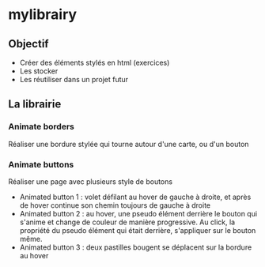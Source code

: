 # mylibrairy

## Objectif
 - Créer des éléments stylés en html (exercices)
 - Les stocker
 - Les réutiliser dans un projet futur


## La librairie

### Animate borders
Réaliser une bordure stylée qui tourne autour d'une carte, ou d'un bouton

### Animate buttons
Réaliser une page avec plusieurs style de boutons
 - Animated button 1 : volet défilant au hover de gauche à droite, et après de hover continue son chemin toujours de gauche à droite
 - Animated button 2 : au hover, une pseudo élément derrière le bouton qui s'anime et change de couleur de manière progressive. Au click, la propriété du pseudo élément qui était derrière, s'appliquer sur le bouton même.
 - Animated button 3 : deux pastilles bougent se déplacent sur la bordure au hover